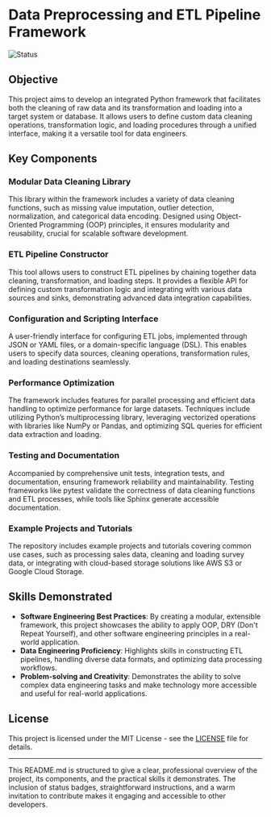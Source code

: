 # Data Preprocessing and ETL Pipeline Framework

![Status](https://img.shields.io/badge/status-work_in_progress-yellow.svg)

## Objective
This project aims to develop an integrated Python framework that facilitates both the cleaning of raw data and its transformation and loading into a target system or database. It allows users to define custom data cleaning operations, transformation logic, and loading procedures through a unified interface, making it a versatile tool for data engineers.

## Key Components

### Modular Data Cleaning Library
This library within the framework includes a variety of data cleaning functions, such as missing value imputation, outlier detection, normalization, and categorical data encoding. Designed using Object-Oriented Programming (OOP) principles, it ensures modularity and reusability, crucial for scalable software development.

### ETL Pipeline Constructor
This tool allows users to construct ETL pipelines by chaining together data cleaning, transformation, and loading steps. It provides a flexible API for defining custom transformation logic and integrating with various data sources and sinks, demonstrating advanced data integration capabilities.

### Configuration and Scripting Interface
A user-friendly interface for configuring ETL jobs, implemented through JSON or YAML files, or a domain-specific language (DSL). This enables users to specify data sources, cleaning operations, transformation rules, and loading destinations seamlessly.

### Performance Optimization
The framework includes features for parallel processing and efficient data handling to optimize performance for large datasets. Techniques include utilizing Python’s multiprocessing library, leveraging vectorized operations with libraries like NumPy or Pandas, and optimizing SQL queries for efficient data extraction and loading.

### Testing and Documentation
Accompanied by comprehensive unit tests, integration tests, and documentation, ensuring framework reliability and maintainability. Testing frameworks like pytest validate the correctness of data cleaning functions and ETL processes, while tools like Sphinx generate accessible documentation.

### Example Projects and Tutorials
The repository includes example projects and tutorials covering common use cases, such as processing sales data, cleaning and loading survey data, or integrating with cloud-based storage solutions like AWS S3 or Google Cloud Storage.

## Skills Demonstrated

- **Software Engineering Best Practices**: By creating a modular, extensible framework, this project showcases the ability to apply OOP, DRY (Don't Repeat Yourself), and other software engineering principles in a real-world application.
- **Data Engineering Proficiency**: Highlights skills in constructing ETL pipelines, handling diverse data formats, and optimizing data processing workflows.
- **Problem-solving and Creativity**: Demonstrates the ability to solve complex data engineering tasks and make technology more accessible and useful for real-world applications.

## License
This project is licensed under the MIT License - see the [LICENSE](LICENSE) file for details.

---

This README.md is structured to give a clear, professional overview of the project, its components, and the practical skills it demonstrates. The inclusion of status badges, straightforward instructions, and a warm invitation to contribute makes it engaging and accessible to other developers.
